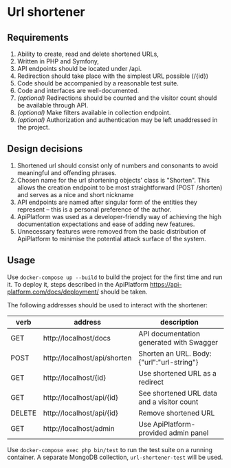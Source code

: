 # Url shortener

## Requirements

1. Ability to create, read and delete shortened URLs,
2. Written in PHP and Symfony,
3. API endpoints should be located under /api.
4. Redirection should take place with the simplest URL possible (/{id})
5. Code should be accompanied by a reasonable test suite.
6. Code and interfaces are well-documented.
7. *(optional)* Redirections should be counted and the visitor count should be available through API.
8. *(optional)* Make filters available in collection endpoint.
9. *(optional)* Authorization and authentication may be left unaddressed in the project.

## Design decisions

1. Shortened url should consist only of numbers and consonants to avoid meaningful and offending phrases.
2. Chosen name for the url shortening objects' class is "Shorten". This allows the creation endpoint to be most straightforward (POST /shorten) and serves as a nice and short nickname 
3. API endpoints are named after singular form of the entities they represent – this is a personal preference of the author.
4. ApiPlatform was used as a developer-friendly way of achieving the high documentation expectations and ease of adding new features.
5. Unnecessary features were removed from the basic distribution of ApiPlatform to minimise the potential attack surface of the system.

## Usage

Use `docker-compose up --build` to build the project for the first time and run it. To deploy it, steps described in the ApiPlatform https://api-platform.com/docs/deployment/ should be taken.

The following addresses should be used to interact with the shortener:

| verb | address                              | description                                |
|------|--------------------------------------|--------------------------------------------|
| GET  | http://localhost/docs                | API documentation generated with Swagger   |
| POST | http://localhost/api/shorten         | Shorten an URL. Body: {"url":"url-string"} |
| GET  | http://localhost/{id}                | Use shortened URL as a redirect            |
| GET  | http://localhost/api/{id}            | See shortened URL data and a visitor count |
|DELETE| http://localhost/api/{id}            | Remove shortened URL                       |
| GET  | http://localhost/admin               | Use ApiPlatform-provided admin panel       |

Use `docker-compose exec php bin/test` to run the test suite on a running container. A separate MongoDB collection, `url-shortener-test` will be used.
